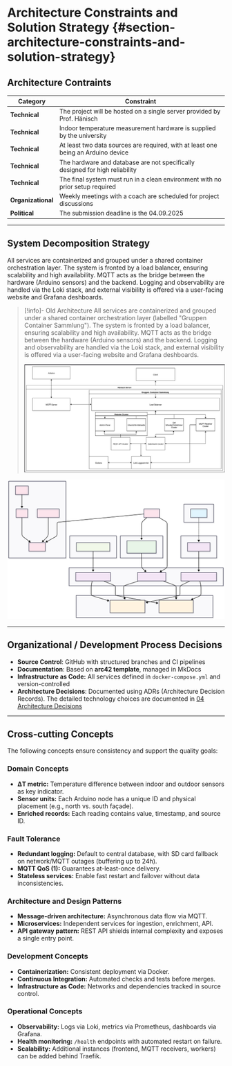 # Architecture Constraints and Solution Strategy {#section-architecture-constraints-and-solution-strategy}

## Architecture Contraints

| Category           | Constraint                                                                        |
|--------------------|-----------------------------------------------------------------------------------|
| **Technical**      | The project will be hosted on a single server provided by Prof. Hänisch           |
| **Technical**      | Indoor temperature measurement hardware is supplied by the university             |
| **Technical**      | At least two data sources are required, with at least one being an Arduino device |
| **Technical**      | The hardware and database are not specifically designed for high reliability      |
| **Technical**      | The final system must run in a clean environment with no prior setup required     |
| **Organizational** | Weekly meetings with a coach are scheduled for project discussions                |
| **Political**      | The submission deadline is the 04.09.2025                                         

---

## System Decomposition Strategy

All services are containerized and grouped under a shared container orchestration layer. The system is fronted by a load balancer, ensuring scalability and high availability. MQTT acts as the bridge between the hardware (Arduino sensors) and the backend. Logging and observability are handled via the Loki stack, and external visibility is offered via a user-facing website and Grafana deshboards.

> [!info]- Old Architecture
> All services are containerized and grouped under a shared container orchestration layer (labelled "Gruppen Container Sammlung"). The system is fronted by a load balancer, ensuring scalability and high availability. MQTT acts as the bridge between the hardware (Arduino sensors) and the backend. Logging and observability are handled via the Loki stack, and external visibility is offered via a user-facing website and Grafana deshboards.
>
> ![IsoPrüfi System Architecture](../images/docker_architecture.jpg)

![IsoPrüfi System Architecture](../images/docker_architecture2.svg)

---

## Organizational / Development Process Decisions

- **Source Control**: GitHub with structured branches and CI pipelines
- **Documentation**: Based on **arc42 template**, managed in MkDocs
- **Infrastructure as Code:** All services defined in `docker-compose.yml` and version-controlled
- **Architecture Decisions**: Documented using ADRs (Architecture Decision Records). The detailed technology choices are documented in [04 Architecture Decisions](04_architecture_decisions.md)

---

## Cross-cutting Concepts

The following concepts ensure consistency and support the quality goals:

### Domain Concepts

- **ΔT metric:** Temperature difference between indoor and outdoor sensors as key indicator.
- **Sensor units:** Each Arduino node has a unique ID and physical placement (e.g., north vs. south façade).
- **Enriched records:** Each reading contains value, timestamp, and source ID.

### Fault Tolerance

- **Redundant logging:** Default to central database, with SD card fallback on network/MQTT outages (buffering up to 24h).
- **MQTT QoS (1):** Guarantees at-least-once delivery.
- **Stateless services:** Enable fast restart and failover without data inconsistencies.

### Architecture and Design Patterns

- **Message-driven architecture:** Asynchronous data flow via MQTT.
- **Microservices:** Independent services for ingestion, enrichment, API.
- **API gateway pattern:** REST API shields internal complexity and exposes a single entry point.

### Development Concepts

- **Containerization:** Consistent deployment via Docker.
- **Continuous Integration:** Automated checks and tests before merges.
- **Infrastructure as Code:** Networks and dependencies tracked in source control.

### Operational Concepts

- **Observability:** Logs via Loki, metrics via Prometheus, dashboards via Grafana.
- **Health monitoring:** `/health` endpoints with automated restart on failure.
- **Scalability:** Additional instances (frontend, MQTT receivers, workers) can be added behind Traefik.